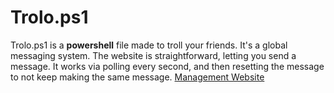 # Trolo.ps1
Trolo.ps1 is a **powershell** file made to troll your friends. It's a global messaging system. The website is straightforward, letting you send a message. It works via polling every second, and then resetting the message to not keep making the same message.
[Management Website](https://dylanvn23607.github.io/trolo)
